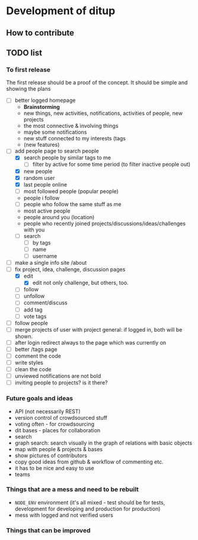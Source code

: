 # Development of ditup

## How to contribute

## TODO list

### To first release

The first release should be a proof of the concept. It should be simple and showing the plans

- [ ] better logged homepage
    - __Brainstorming__
    - new things, new activities, notifications, activities of people, new projects
    - the most connective & involving things
    - maybe some notifications
    - new stuff connected to my interests (tags
    - (new features)
- [ ] add people page to search people
    - [x] search people by similar tags to me
        - [ ] filter by active for some time period (to filter inactive people out)
    - [x] new people
    - [x] random user
    - [x] last people online
    - [ ] most followed people (popular people)
    - people i follow
    - [ ] people who follow the same stuff as me
    - most active people
    - people around you (location)
    - people who recently joined projects/discussions/ideas/challenges with you
    - [ ] search
        - [ ] by tags
        - [ ] name
        - [ ] username
- [ ] make a single info site /about
- [ ] fix project, idea, challenge, discussion pages
    - [x] edit
        - [x] edit not only challenge, but others, too.
    - [ ] follow
    - [ ] unfollow
    - [ ] comment/discuss
    - [ ] add tag
    - [ ] vote tags
- [ ] follow people
- [ ] merge projects of user with project general: if logged in, both will be shown.
- [ ] after login redirect always to the page which was currently on
- [ ] better /tags page
- [ ] comment the code
- [ ] write styles
- [ ] clean the code
- [ ] unviewed notifications are not bold
- [ ] inviting people to projects? is it there?

### Future goals and ideas

- API (not necessarily REST)
- version control of crowdsourced stuff
- voting often - for crowdsourcing
- dit bases - places for collaboration
- search
- graph search: search visually in the graph of relations with basic objects
- map with people & projects & bases
- show pictures of contributors
- copy good ideas from github & workflow of commenting etc.
- it has to be nice and easy to use
- teams

### Things that are a mess and need to be rebuilt

- `NODE_ENV` environment (it's all mixed - test should be for tests, development for developing and production for production)
- mess with logged and not verified users

### Things that can be improved
